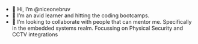 - 👋 Hi, I’m @niceonebruv
- 👀 I’m an avid learner and hitting the coding bootcamps.
- 💞️ I’m looking to collaborate with people that can mentor me. Specifically in the embedded systems realm. Focussing on Physical Security and CCTV integrations

<!---
niceonebruv/niceonebruv is a ✨ special ✨ repository because its `README.md` (this file) appears on your GitHub profile.
You can click the Preview link to take a look at your changes.
--->
